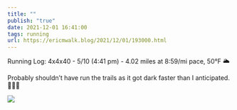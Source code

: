```yaml
---
title: ""
publish: "true"
date: 2021-12-01 16:41:00
tags: running
url: https://ericmwalk.blog/2021/12/01/193000.html
---
```


Running Log: 4x4x40 - 5/10 (4:41 pm) - 4.02 miles at 8:59/mi pace, 50°F 🌥

Probably shouldn’t have run the trails as it got dark faster than I anticipated. 🏃🏻‍♂️

![](https://ericmwalk.blog/uploads/2021/4042091d0d.jpg)